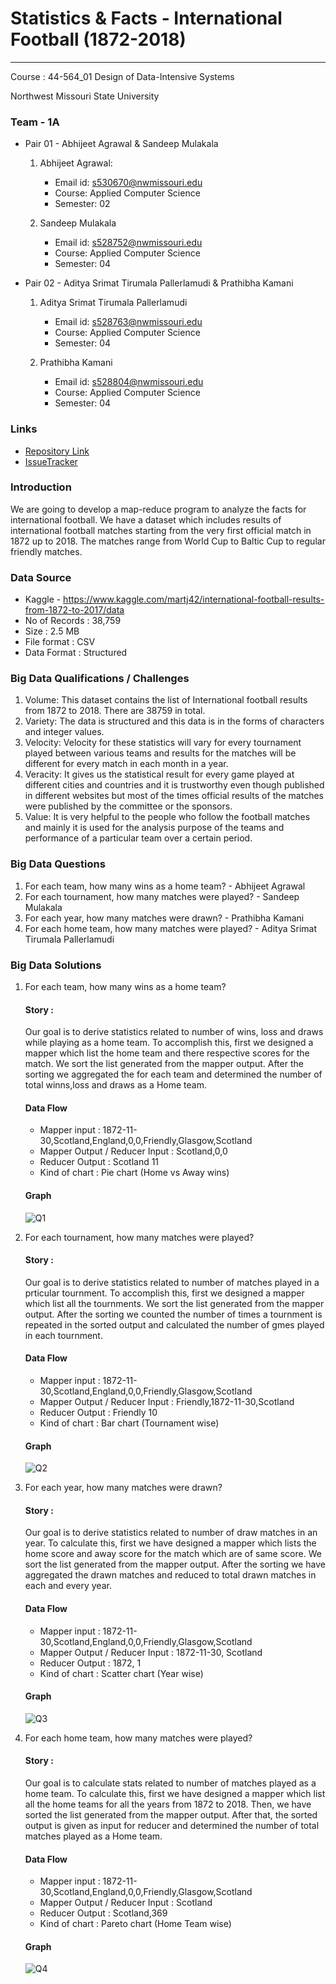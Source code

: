 # Statistics & Facts - International Football (1872-2018)

---
Course : 44-564_01	Design of Data-Intensive Systems

Northwest Missouri State University

### Team - 1A

* Pair 01 - Abhijeet Agrawal & Sandeep Mulakala
    1. Abhijeet Agrawal:
        * Email id: s530670@nwmissouri.edu
        * Course: Applied Computer Science
        * Semester: 02

    2. Sandeep Mulakala
        * Email id: s528752@nwmissouri.edu
        * Course: Applied Computer Science
        * Semester: 04

* Pair 02 - Aditya Srimat Tirumala Pallerlamudi & Prathibha Kamani
    1. Aditya Srimat Tirumala Pallerlamudi
        * Email id: s528763@nwmissouri.edu
        * Course: Applied Computer Science
        * Semester: 04

    2. Prathibha Kamani
        * Email id: s528804@nwmissouri.edu
        * Course: Applied Computer Science
        * Semester: 04

### Links

* [Repository Link](https://bitbucket.org/s530670/dis_mr_international_football/overview)
* [IssueTracker](https://bitbucket.org/s530670/dis_mr_international_football/issues)

### Introduction

We are going to develop a map-reduce program to analyze the facts for international football. We have a dataset which includes results of international football matches starting from the very first official match in 1872 up to 2018. The matches range from World Cup to Baltic Cup to regular friendly matches.

### Data Source

* Kaggle - https://www.kaggle.com/martj42/international-football-results-from-1872-to-2017/data
* No of Records : 38,759
* Size : 2.5 MB
* File format : CSV
* Data Format : Structured

### Big Data Qualifications / Challenges
1. Volume: This dataset contains the list of International football results from 1872 to 2018. There are 38759 in total.
2. Variety: The data is structured and this data is in the forms of characters and integer values.
3. Velocity: Velocity for these statistics will vary for every tournament played between various teams and results for the matches will be different for every match in each month in a year.
4. Veracity: It gives us the statistical result for every game played at different cities and countries and it is trustworthy even though published in different websites but most of the times official results of the matches were published by the committee or the sponsors.
5. Value: It is very helpful to the people who follow the football matches and mainly it is used for the analysis purpose of the teams and performance of a particular team over a certain period.

### Big Data Questions

1. For each team, how many wins as a home team? - Abhijeet Agrawal
2. For each tournament, how many matches were played? - Sandeep Mulakala
3. For each year, how many matches were drawn? - Prathibha Kamani
4. For each home team, how many matches were played? - Aditya Srimat Tirumala Pallerlamudi


### Big Data Solutions
1. For each team, how many wins as a home team?

    #### Story : 
    Our goal is to derive statistics related to number of wins, loss and draws while playing as a home team. To accomplish this, first we designed a mapper which list the home team and there respective scores for the match. We sort the list generated from the mapper output. After the sorting we aggregated the for each team and determined the number of total winns,loss and draws as a Home team.

    #### Data Flow
    * Mapper input : 1872-11-30,Scotland,England,0,0,Friendly,Glasgow,Scotland
    * Mapper Output / Reducer Input :   Scotland,0,0
    * Reducer Output : Scotland   11
    * Kind of chart : Pie chart (Home vs Away wins)

    #### Graph
    ![Q1](images/Q1.PNG)
    
2. For each tournament, how many matches were played?

    #### Story :
    Our goal is to derive statistics related to number of matches played in a prticular tournment. To accomplish this, first we designed a mapper which list all the tournments. We sort the list generated from the mapper output. After the sorting we counted the number of times a tournment is repeated in the sorted output and calculated the number of gmes played in each tournment.
    
    #### Data Flow
    * Mapper input : 1872-11-30,Scotland,England,0,0,Friendly,Glasgow,Scotland
    * Mapper Output / Reducer Input :   Friendly,1872-11-30,Scotland
    * Reducer Output : Friendly   10
    * Kind of chart : Bar chart (Tournament wise)
    
    #### Graph
    ![Q2](images/Q2.jpg)
    
3. For each year, how many matches were drawn?

    #### Story : 
    Our goal is to derive statistics related to number of draw matches in an year. To calculate this, first we have designed a mapper which lists the home score and away score for the match which are of same score. We sort the list generated from the mapper output. After the sorting we have aggregated the drawn matches and reduced to total drawn matches in each and every year.

    #### Data Flow
    * Mapper input : 1872-11-30,Scotland,England,0,0,Friendly,Glasgow,Scotland
    * Mapper Output / Reducer Input :   1872-11-30, Scotland
    * Reducer Output : 1872, 1
    * Kind of chart : Scatter chart (Year wise)

    #### Graph
    ![Q3](images/Q3.png)

4. For each home team, how many matches were played?

    #### Story : 
    Our goal is to calculate stats related to number of matches played as a home team. To calculate this, first we have designed a mapper which list all the home teams for all the years from 1872 to 2018. Then, we have sorted the list generated from the mapper output. After that, the sorted output is given as input for reducer and determined the number of total matches played as a Home team.

    #### Data Flow
    * Mapper input : 1872-11-30,Scotland,England,0,0,Friendly,Glasgow,Scotland
    * Mapper Output / Reducer Input : Scotland
    * Reducer Output : Scotland,369
    * Kind of chart : Pareto chart (Home Team wise)

    #### Graph
    ![Q4](images/Q4.png)

    


